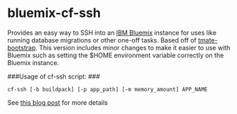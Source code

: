 bluemix-cf-ssh
==============

Provides an easy way to SSH into an [IBM Bluemix](http://bluemix.net) instance for uses like running database migrations or other one-off tasks. Based off of [tmate-bootstrap](https://github.com/drnic/tmate-bootstrap/tree/cf-ssh-script). This version includes minor changes to make it easier to use with Bluemix such as setting the $HOME environment variable correctly on the Bluemix instance.

###Usage of cf-ssh script: ###
```
cf-ssh [-b buildpack] [-p app_path] [-m memory_amount] APP_NAME
```

See [this blog post](https://developer.ibm.com/bluemix/?p=3743&preview=1&_ppp=1bc70e4e2d) for more details
